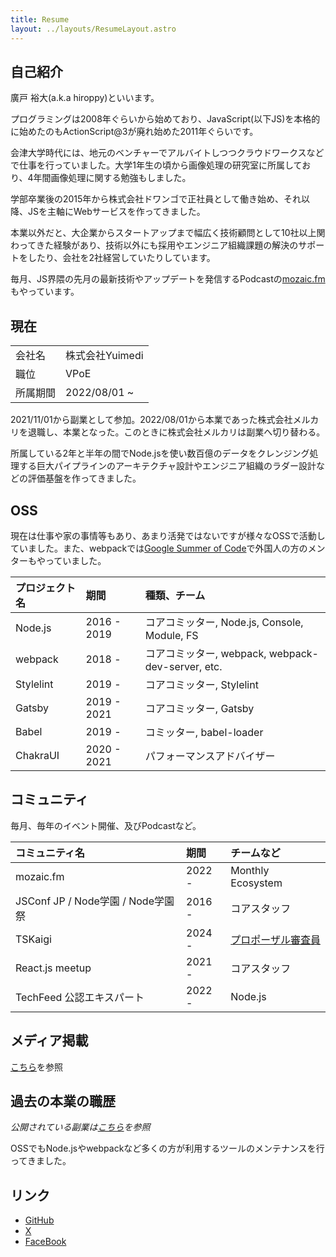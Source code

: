 ```yaml
---
title: Resume
layout: ../layouts/ResumeLayout.astro
---
```


## 自己紹介

廣戸 裕大(a.k.a hiroppy)といいます。

プログラミングは2008年ぐらいから始めており、JavaScript(以下JS)を本格的に始めたのもActionScript@3が廃れ始めた2011年ぐらいです。

会津大学時代には、地元のベンチャーでアルバイトしつつクラウドワークスなどで仕事を行っていました。大学1年生の頃から画像処理の研究室に所属しており、4年間画像処理に関する勉強もしました。

学部卒業後の2015年から株式会社ドワンゴで正社員として働き始め、それ以降、JSを主軸にWebサービスを作ってきました。

本業以外だと、大企業からスタートアップまで幅広く技術顧問として10社以上関わってきた経験があり、技術以外にも採用やエンジニア組織課題の解決のサポートをしたり、会社を2社経営していたりしています。

毎月、JS界隈の先月の最新技術やアップデートを発信するPodcastの[mozaic.fm](https://mozaic.fm/)もやっています。

## 現在

|          |                 |
| :------- | :-------------- |
| 会社名   | 株式会社Yuimedi |
| 職位     | VPoE            |
| 所属期間 | 2022/08/01 ~    |

2021/11/01から副業として参加。2022/08/01から本業であった株式会社メルカリを退職し、本業となった。このときに株式会社メルカリは副業へ切り替わる。

所属している2年と半年の間でNode.jsを使い数百億のデータをクレンジング処理する巨大パイプラインのアーキテクチャ設計やエンジニア組織のラダー設計などの評価基盤を作ってきました。

## OSS

現在は仕事や家の事情等もあり、あまり活発ではないですが様々なOSSで活動していました。また、webpackでは[Google Summer of Code](https://summerofcode.withgoogle.com/)で外国人の方のメンターもやっていました。

| プロジェクト名 | 期間        | 種類、チーム                                      |
| :------------- | :---------- | :------------------------------------------------ |
| Node.js        | 2016 - 2019 | コアコミッター, Node.js, Console, Module, FS      |
| webpack        | 2018 -      | コアコミッター, webpack, webpack-dev-server, etc. |
| Stylelint      | 2019 -      | コアコミッター, Stylelint                         |
| Gatsby         | 2019 - 2021 | コアコミッター, Gatsby                            |
| Babel          | 2019 -      | コミッター, babel-loader                          |
| ChakraUI       | 2020 - 2021 | パフォーマンスアドバイザー                        |

## コミュニティ

毎月、毎年のイベント開催、及びPodcastなど。

| コミュニティ名                    | 期間   | チームなど                                                   |
| :-------------------------------- | :----- | :----------------------------------------------------------- |
| mozaic.fm                         | 2022 - | Monthly Ecosystem                                            |
| JSConf JP / Node学園 / Node学園祭 | 2016 - | コアスタッフ                                                 |
| TSKaigi                           | 2024 - | [プロポーザル審査員](https://tskaigi.org/call-for-proposals) |
| React.js meetup                   | 2021 - | コアスタッフ                                                 |
| TechFeed 公認エキスパート         | 2022 - | Node.js                                                      |

## メディア掲載

[こちら](/media/articles)を参照

## 過去の本業の職歴

_公開されている副業は[こちら](/jobs)を参照_

OSSでもNode.jsやwebpackなど多くの方が利用するツールのメンテナンスを行ってきました。

## リンク

- [GitHub](https://github.com/hiroppy)
- [X](https://x.com/about_hiroppy)
- [FaceBook](https://www.facebook.com/yuta.hiroto0429/)
